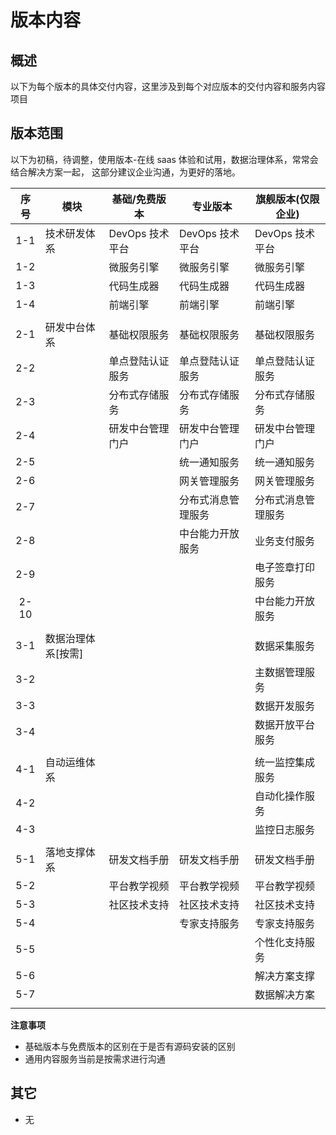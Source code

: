 # 版本内容

## 概述

以下为每个版本的具体交付内容，这里涉及到每个对应版本的交付内容和服务内容项目

## 版本范围

以下为初稿，待调整，使用版本-在线 saas 体验和试用，数据治理体系，常常会结合解决方案一起，
这部分建议企业沟通，为更好的落地。

| 序号 | 模块               | 基础/免费版本    | 专业版本           | 旗舰版本(仅限企业) |
| :--: | ------------------ | ---------------- | ------------------ | ------------------ |
| 1-1  | 技术研发体系       | DevOps 技术平台  | DevOps 技术平台    | DevOps 技术平台    |
| 1-2  |                    | 微服务引擎       | 微服务引擎         | 微服务引擎         |
| 1-3  |                    | 代码生成器       | 代码生成器         | 代码生成器         |
| 1-4  |                    | 前端引擎         | 前端引擎           | 前端引擎           |
|      |                    |                  |                    |                    |
| 2-1  | 研发中台体系       | 基础权限服务     | 基础权限服务       | 基础权限服务       |
| 2-2  |                    | 单点登陆认证服务 | 单点登陆认证服务   | 单点登陆认证服务   |
| 2-3  |                    | 分布式存储服务   | 分布式存储服务     | 分布式存储服务     |
| 2-4  |                    | 研发中台管理门户 | 研发中台管理门户   | 研发中台管理门户   |
| 2-5  |                    |                  | 统一通知服务       | 统一通知服务       |
| 2-6  |                    |                  | 网关管理服务       | 网关管理服务       |
| 2-7  |                    |                  | 分布式消息管理服务 | 分布式消息管理服务 |
| 2-8  |                    |                  | 中台能力开放服务   | 业务支付服务       |
| 2-9  |                    |                  |                    | 电子签章打印服务   |
| 2-10 |                    |                  |                    | 中台能力开放服务   |
|      |                    |                  |                    |                    |
| 3-1  | 数据治理体系[按需] |                  |                    | 数据采集服务       |
| 3-2  |                    |                  |                    | 主数据管理服务     |
| 3-3  |                    |                  |                    | 数据开发服务       |
| 3-4  |                    |                  |                    | 数据开放平台服务   |
|      |                    |                  |                    |                    |
| 4-1  | 自动运维体系       |                  |                    | 统一监控集成服务   |
| 4-2  |                    |                  |                    | 自动化操作服务     |
| 4-3  |                    |                  |                    | 监控日志服务       |
|      |                    |                  |                    |                    |
| 5-1  | 落地支撑体系       | 研发文档手册     | 研发文档手册       | 研发文档手册       |
| 5-2  |                    | 平台教学视频     | 平台教学视频       | 平台教学视频       |
| 5-3  |                    | 社区技术支持     | 社区技术支持       | 社区技术支持       |
| 5-4  |                    |                  | 专家支持服务       | 专家支持服务       |
| 5-5  |                    |                  |                    | 个性化支持服务     |
| 5-6  |                    |                  |                    | 解决方案支撑       |
| 5-7  |                    |                  |                    | 数据解决方案       |
|      |                    |                  |                    |                    |

**注意事项**

- 基础版本与免费版本的区别在于是否有源码安装的区别
- 通用内容服务当前是按需求进行沟通

## 其它

- 无
